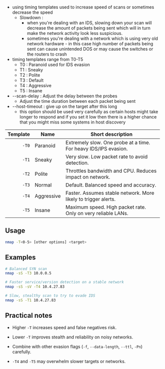 - using timing templates used to increase speed of scans or sometimes decrease the speed
	- Slowdown : 
		- when you're dealing with an IDS, slowing down your scan will decrease the amount of packets being sent which will in turn make the network activity look less suspicious.
		- sometimes you're dealing with a network which is using very old network hardware - in this case high number of packets being sent can cause unintended DOS or may cause the switches or the routers to crash
- timing templates range from T0-T5 
	- T0 : Paranoid used for IDS evasion
	- T1 : Sneaky
	- T2 : Polite
	- T3 : Default
	- T4 : Aggressive
	- T5 : Insane
- --scan-delay : Adjust the delay between the probes
	- Adjust the time duration between each packet being sent
- --host-timeout : give up on the target after this long
	- this option should be used very carefully as certain hosts might take longer to respond and if you set it low then there is a higher chance that you might miss some systems in host discovery

|Template|Name|Short description|
|--:|---|---|
|`-T0`|Paranoid|Extremely slow. One probe at a time. For heavy IDS/IPS evasion.|
|`-T1`|Sneaky|Very slow. Low packet rate to avoid detection.|
|`-T2`|Polite|Throttles bandwidth and CPU. Reduces impact on network.|
|`-T3`|Normal|Default. Balanced speed and accuracy.|
|`-T4`|Aggressive|Faster. Assumes stable network. More likely to trigger alerts.|
|`-T5`|Insane|Maximum speed. High packet rate. Only on very reliable LANs.|

## Usage

```bash
nmap -T<0-5> [other options] <target>
```

## Examples

```bash
# Balanced SYN scan
nmap -sS -T3 10.0.0.5

# Faster service/version detection on a stable network
nmap -sS -sV -T4 10.4.27.83

# Slow, stealthy scan to try to evade IDS
nmap -sS -T1 10.4.27.83
```

## Practical notes

- Higher `-T` increases speed and false negatives risk.
    
- Lower `-T` improves stealth and reliability on noisy networks.
    
- Combine with other evasion flags (`-f`, `--data-length`, `--ttl`, `-Pn`) carefully.
    
- `-T4` and `-T5` may overwhelm slower targets or networks.